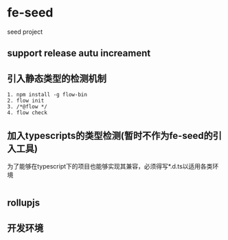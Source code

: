 # fe-seed
seed project


## support release autu increament


## 引入静态类型的检测机制
```
1. npm install -g flow-bin
2. flow init
3. /*@flow */
4. flow check
```

## 加入typescripts的类型检测(暂时不作为fe-seed的引入工具)
为了能够在typescript下的项目也能够实现其兼容，必须得写*.d.ts以适用各类环境
```

```

## rollupjs


## 开发环境

